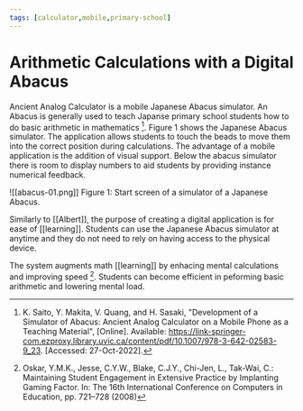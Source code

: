 ```yaml
---
tags: [calculator,mobile,primary-school]
---
```


# Arithmetic Calculations with a Digital Abacus

Ancient Analog Calculator is a mobile Japanese Abacus simulator. An Abacus is generally used to teach Japanse primary school students how to do basic arithmetic in mathematics [^1]. Figure 1 shows the Japanese Abacus simulator. The application allows students to touch the beads to move them into the correct position during calculations. The advantage of a mobile application is the addition of visual support. Below the abacus simulator there is room to display numbers to aid students by providing instance numerical feedback.

![[abacus-01.png]]
Figure 1: Start screen of a simulator of a Japanese Abacus.

Similarly to [[Albert]], the purpose of creating a digital application is for ease of [[learning]]. Students can use the Japanese Abacus simulator at anytime and they do not need to rely on having access to the physical device.

The system augments math [[learning]] by enhacing mental calculations and improving speed [^2]. Students can become efficient in peforming basic arithmetic and lowering mental load.

[^1]: K. Saito, Y. Makita, V. Quang, and H. Sasaki, "Development of a Simulator of Abacus: Ancient Analog Calculator on a Mobile Phone as a Teaching Material", \[Online\]. Available: https://link-springer-com.ezproxy.library.uvic.ca/content/pdf/10.1007/978-3-642-02583-9_23. \[Accessed: 27-Oct-2022\].

[^2]: Oskar, Y.M.K., Jesse, C.Y.W., Blake, C.J.Y., Chi-Jen, L., Tak-Wai, C.: Maintaining Student Engagement in Extensive Practice by Implanting Gaming Factor. In: The 16th International Conference on Computers in Education, pp. 721–728 (2008)